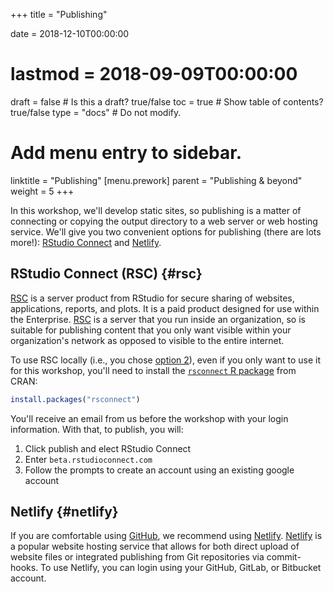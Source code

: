 +++
title = "Publishing"

date = 2018-12-10T00:00:00
# lastmod = 2018-09-09T00:00:00

draft = false  # Is this a draft? true/false
toc = true  # Show table of contents? true/false
type = "docs"  # Do not modify.

# Add menu entry to sidebar.
linktitle = "Publishing"
[menu.prework]
  parent = "Publishing & beyond"
  weight = 5
+++

In this workshop, we'll develop static sites, so publishing is a matter of connecting or copying the output directory to a web server or web hosting service. We'll give you two convenient options for publishing (there are lots more!): [RStudio Connect](#rsc) and [Netlify](#netlify).

## RStudio Connect (RSC) {#rsc}

[RSC](https://www.rstudio.com/products/connect/) is a server product from RStudio for secure sharing of websites, applications, reports, and plots. It is a paid product designed for use within the Enterprise. [RSC](https://www.rstudio.com/products/connect/) is a server that you run inside an organization, so is suitable for publishing content that you only want visible within your organization's network as opposed to visible to the entire internet. 

To use RSC locally (i.e., you chose [option 2](../options#computer)), even if you only want to use it for this workshop, you'll need to install the [`rsconnect` R package](https://github.com/rstudio/rsconnect) from CRAN:


```r
install.packages("rsconnect")
```

You'll receive an email from us before the workshop with your login information. With that, to publish, you will:

1. Click publish and elect RStudio Connect
1. Enter `beta.rstudioconnect.com`
1. Follow the prompts to create an account using an existing google account


## Netlify {#netlify}

If you are comfortable using [GitHub](../github), we recommend using [Netlify](https://bookdown.org/yihui/rmarkdown/blogdown-deploy.html). [Netlify](https://www.netlify.com/) is a popular website hosting service that allows for both direct upload of website files or integrated publishing from Git repositories via commit-hooks. To use Netlify, you can login using your GitHub, GitLab, or Bitbucket account.
